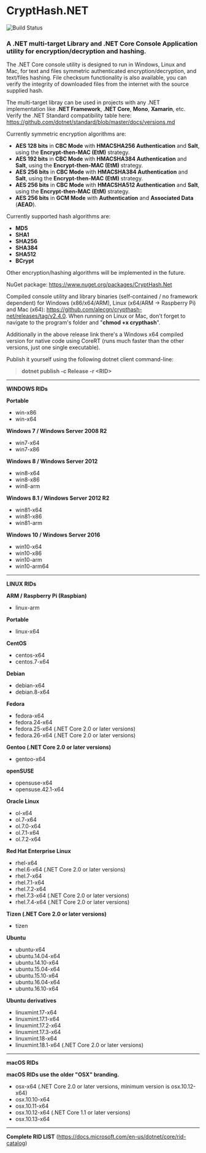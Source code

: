 # CryptHash.NET 
![Build Status](https://travis-ci.org/alecgn/crypthash-net.svg?branch=master)  
### A .NET multi-target Library and .NET Core Console Application utility for encryption/decryption and hashing.

The .NET Core console utility is designed to run in Windows, Linux and Mac, for text and files symmetric authenticated encryption/decryption, and text/files hashing. File checksum functionality is also available, you can verify the integrity of downloaded files from the internet with the source supplied hash.

The multi-target libray can be used in projects with any .NET implementation like **.NET Framework**, **.NET Core**, **Mono**, **Xamarin**, etc. Verify the .NET Standard compatibility table here: https://github.com/dotnet/standard/blob/master/docs/versions.md

Currently symmetric encryption algorithms are:  
* **AES 128 bits** in **CBC Mode** with **HMACSHA256 Authentication** and **Salt**, using the **Encrypt-then-MAC (EtM)** strategy.  
* **AES 192 bits** in **CBC Mode** with **HMACSHA384 Authentication** and **Salt**, using the **Encrypt-then-MAC (EtM)** strategy.
* **AES 256 bits** in **CBC Mode** with **HMACSHA384 Authentication** and **Salt**, using the **Encrypt-then-MAC (EtM)** strategy.
* **AES 256 bits** in **CBC Mode** with **HMACSHA512 Authentication** and **Salt**, using the **Encrypt-then-MAC (EtM)** strategy.
* **AES 256 bits** in **GCM Mode** with **Authentication** and **Associated Data** (**AEAD**).

Currently supported hash algorithms are:  
* **MD5**  
* **SHA1**  
* **SHA256**  
* **SHA384**  
* **SHA512**  
* **BCrypt**

Other encryption/hashing algorithms will be implemented in the future.

NuGet package: https://www.nuget.org/packages/CryptHash.Net

Compiled console utility and library binaries (self-contained / no framework dependent) for Windows (x86/x64/ARM), Linux (x64/ARM -> Raspberry Pi) and Mac (x64): https://github.com/alecgn/crypthash-net/releases/tag/v2.4.0. When running on Linux or Mac, don't forget to navigate to the program's folder and "**chmod +x crypthash**".

Additionally in the above release link there's a Windows x64 compiled version for native code using CoreRT (runs much faster than the other versions, just one single executable).

Publish it yourself using the following dotnet client command-line:

>**dotnet publish -c Release -r \<RID\>**
--------------------------------------------------
**WINDOWS RIDs**

**Portable**
- win-x86
- win-x64

**Windows 7 / Windows Server 2008 R2**
- win7-x64
- win7-x86

**Windows 8 / Windows Server 2012**
- win8-x64
- win8-x86
- win8-arm

**Windows 8.1 / Windows Server 2012 R2**
- win81-x64
- win81-x86
- win81-arm

**Windows 10 / Windows Server 2016**
- win10-x64
- win10-x86
- win10-arm
- win10-arm64

--------------------------------------------------

**LINUX RIDs**

**ARM / Raspberry Pi (Raspbian)**
- linux-arm

**Portable**
- linux-x64

**CentOS**
- centos-x64
- centos.7-x64

**Debian**
- debian-x64
- debian.8-x64

**Fedora**
- fedora-x64
- fedora.24-x64
- fedora.25-x64 (.NET Core 2.0 or later versions)
- fedora.26-x64 (.NET Core 2.0 or later versions)

**Gentoo (.NET Core 2.0 or later versions)**
- gentoo-x64

**openSUSE**
- opensuse-x64
- opensuse.42.1-x64

**Oracle Linux**
- ol-x64
- ol.7-x64
- ol.7.0-x64
- ol.7.1-x64
- ol.7.2-x64

**Red Hat Enterprise Linux**
- rhel-x64
- rhel.6-x64 (.NET Core 2.0 or later versions)
- rhel.7-x64
- rhel.7.1-x64
- rhel.7.2-x64
- rhel.7.3-x64 (.NET Core 2.0 or later versions)
- rhel.7.4-x64 (.NET Core 2.0 or later versions)

**Tizen (.NET Core 2.0 or later versions)**
- tizen

**Ubuntu**
- ubuntu-x64
- ubuntu.14.04-x64
- ubuntu.14.10-x64
- ubuntu.15.04-x64
- ubuntu.15.10-x64
- ubuntu.16.04-x64
- ubuntu.16.10-x64

**Ubuntu derivatives**
- linuxmint.17-x64
- linuxmint.17.1-x64
- linuxmint.17.2-x64
- linuxmint.17.3-x64
- linuxmint.18-x64
- linuxmint.18.1-x64 (.NET Core 2.0 or later versions)

--------------------------------------------------

**macOS RIDs**

**macOS RIDs use the older "OSX" branding.**
- osx-x64 (.NET Core 2.0 or later versions, minimum version is osx.10.12-x64)
- osx.10.10-x64
- osx.10.11-x64
- osx.10.12-x64 (.NET Core 1.1 or later versions)
- osx.10.13-x64

--------------------------------------------------

**Complete RID LIST**
(https://docs.microsoft.com/en-us/dotnet/core/rid-catalog)
